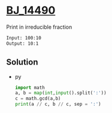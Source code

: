 # [BJ_14490](https://acmicpc.net/problem/14490)

Print in irreducible fraction

```txt
Input: 100:10
Output: 10:1
```

## Solution

* py

  ```py
  import math
  a, b = map(int,input().split(':'))
  c = math.gcd(a,b)
  print(a // c, b // c, sep = ':')
  ```
